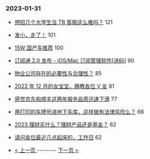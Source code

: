 ### 2023-01-31 
- [想招几个大学生当 TB 客服这么难吗？](https://www.v2ex.com/t/911967) 121
- [发小，走了！](https://www.v2ex.com/t/911802) 101
- [15W 国产车推荐](https://www.v2ex.com/t/911893) 100
- [订阅通 2.0 发布 - iOS/Mac 订阅管理软件[送码]](https://www.v2ex.com/t/911840) 90
- [物业公司存在的必要性与合理性？](https://www.v2ex.com/t/911891) 85
- [2022 年 12 月的女宝宝，赐教各位 V 友](https://www.v2ex.com/t/911981) 81
- [感觉京东和顺丰这两年服务品质迅速下滑](https://www.v2ex.com/t/911831) 77
- [用打印的车牌号进地下车库，这样做有法律风险么？](https://www.v2ex.com/t/911876) 66
- [2023 理财买什么？理财产品还是基金？](https://www.v2ex.com/t/911848) 62
- [请问各位最近几点起床的，工作日](https://www.v2ex.com/t/911864) 62 

- [ < 上一页 ](https://github.com/able8/v2ex-hot-record/blob/master/2023-01-30.md) -------- [ 下一页 > ](https://github.com/able8/v2ex-hot-record/blob/master/2023-02-01.md)